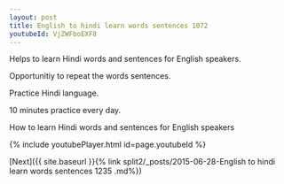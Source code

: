 ```yaml
---
layout: post
title: English to hindi learn words sentences 1072 
youtubeId: VjZWFboEXF8
---
```

 
 
Helps to learn Hindi words and sentences for English speakers.

Opportunitiy to repeat the words sentences. 

Practice Hindi language. 
 
10 minutes practice every day. 
 
How to learn Hindi words and sentences for English speakers 
 
{% include youtubePlayer.html id=page.youtubeId %}
 
 
[Next]({{ site.baseurl }}{% link  split2/_posts/2015-06-28-English to hindi learn words sentences 1235 .md%})
 
